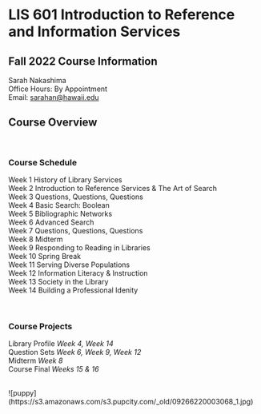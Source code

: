 # LIS 601 Introduction to Reference and Information Services 
## Fall 2022 Course Information

Sarah Nakashima\
Office Hours: By Appointment\
Email: sarahan@hawaii.edu     

## Course Overview
<br/>

### Course Schedule
Week 1 History of Library Services     
Week 2 Introduction to Reference Services & The Art of Search     
Week 3 Questions, Questions, Questions     
Week 4 Basic Search: Boolean      
Week 5 Bibliographic Networks      
Week 6 Advanced Search       
Week 7 Questions, Questions, Questions      
Week 8 Midterm    
Week 9 Responding to Reading in Libraries      
Week 10 Spring Break      
Week 11 Serving Diverse Populations     
Week 12 Information Literacy & Instruction     
Week 13 Society in the Library    
Week 14 Building a Professional Idenity     

<br/>

### Course Projects
Library Profile *Week 4, Week 14*                   
 Question Sets *Week 6, Week 9, Week 12*   
Midterm *Week 8*   
Course Final *Weeks 15 & 16*

<br/>
![puppy](https://s3.amazonaws.com/s3.pupcity.com/_old/09266220003068_1.jpg)

<br/>

